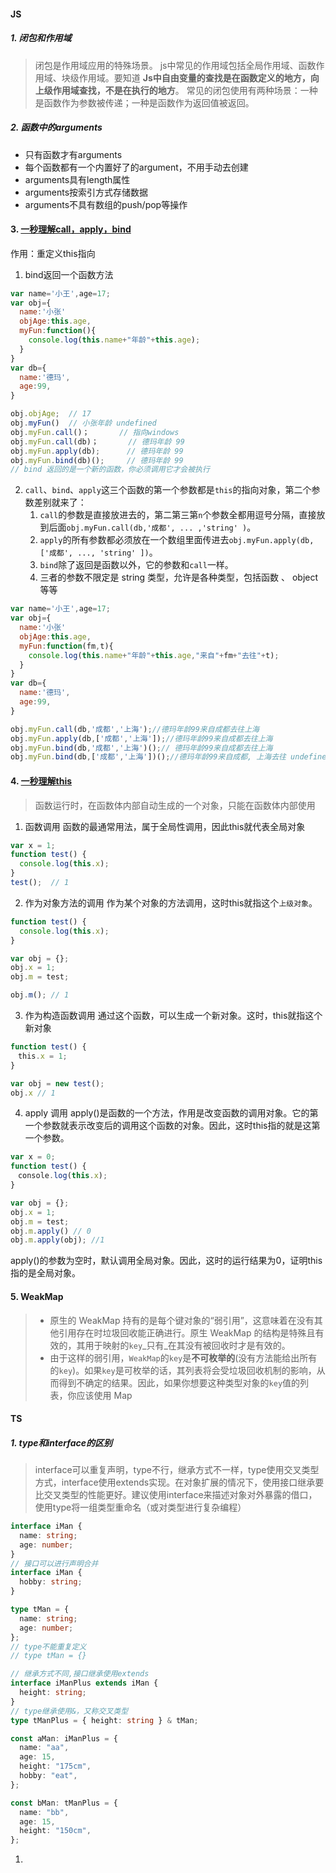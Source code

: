 #### JS
##### 1. 闭包和作用域
>闭包是作用域应用的特殊场景。 js中常见的作用域包括全局作用域、函数作用域、块级作用域。要知道 **Js中自由变量的查找是在函数定义的地方，向上级作用域查找，不是在执行的地方**。 常见的闭包使用有两种场景：一种是函数作为参数被传递；一种是函数作为返回值被返回。

##### 2. 函数中的arguments
- 只有函数才有arguments
- 每个函数都有一个内置好了的argument，不用手动去创建
- arguments具有length属性
- arguments按索引方式存储数据
- arguments不具有数组的push/pop等操作

#### 3. [一秒理解call，apply，bind](https://www.runoob.com/w3cnote/js-call-apply-bind.html)
作用：重定义this指向
1. bind返回一个函数方法
  ```js
  var name='小王',age=17;
  var obj={
    name:'小张'
    objAge:this.age,
    myFun:function(){
      console.log(this.name+"年龄"+this.age);
    }
  }
  var db={
    name:'德玛',
    age:99,
  }

  obj.objAge;  // 17
  obj.myFun()  // 小张年龄 undefined
  obj.myFun.call()；　　　　// 指向windows
  obj.myFun.call(db)；　　　　// 德玛年龄 99
  obj.myFun.apply(db);　　　 // 德玛年龄 99
  obj.myFun.bind(db)();　　　// 德玛年龄 99 
  // bind 返回的是一个新的函数，你必须调用它才会被执行
  ```
2. `call`、`bind`、`apply`这三个函数的第一个参数都是`this`的指向对象，第二个参数差别就来了：
   1. `call`的参数是直接放进去的，第二第三第`n`个参数全都用逗号分隔，直接放到后面`obj.myFun.call(db,'成都', ... ,'string' )`。
   2. `apply`的所有参数都必须放在一个数组里面传进去`obj.myFun.apply(db,['成都', ..., 'string' ])`。
   3. `bind`除了返回是函数以外，它的参数和`call`一样。
   4. 三者的参数不限定是 string 类型，允许是各种类型，包括函数 、 object 等等
  ```js
  var name='小王',age=17;
  var obj={
    name:'小张'
    objAge:this.age,
    myFun:function(fm,t){
      console.log(this.name+"年龄"+this.age,"来自"+fm+"去往"+t);
    }
  }
  var db={
    name:'德玛',
    age:99,
  }

  obj.myFun.call(db,'成都','上海');//德玛年龄99来自成都去往上海
  obj.myFun.apply(db,['成都','上海']);//德玛年龄99来自成都去往上海  
  obj.myFun.bind(db,'成都','上海')();// 德玛年龄99来自成都去往上海
  obj.myFun.bind(db,['成都','上海'])();//德玛年龄99来自成都, 上海去往 undefined
  ```
#### 4. [一秒理解this](https://www.ruanyifeng.com/blog/2010/04/using_this_keyword_in_javascript.html)
> 函数运行时，在函数体内部自动生成的一个对象，只能在函数体内部使用
1. 函数调用
  函数的最通常用法，属于全局性调用，因此this就代表全局对象
  ```js
  var x = 1;
  function test() {
    console.log(this.x);
  }
  test();  // 1
  ```
2. 作为对象方法的调用
作为某个对象的方法调用，这时this就指这个`上级对象`。
```js
function test() {
  console.log(this.x);
}

var obj = {};
obj.x = 1;
obj.m = test;

obj.m(); // 1
```
3. 作为构造函数调用
通过这个函数，可以生成一个新对象。这时，this就指这个新对象
```js
function test() {
　this.x = 1;
}

var obj = new test();
obj.x // 1
```
4. apply 调用
apply()是函数的一个方法，作用是改变函数的调用对象。它的第一个参数就表示改变后的调用这个函数的对象。因此，这时this指的就是这第一个参数。
```js
var x = 0;
function test() {
　console.log(this.x);
}

var obj = {};
obj.x = 1;
obj.m = test;
obj.m.apply() // 0
obj.m.apply(obj); //1
```
apply()的参数为空时，默认调用全局对象。因此，这时的运行结果为0，证明this指的是全局对象。

#### 5. WeakMap
>- 原生的 WeakMap 持有的是每个键对象的“弱引用”，这意味着在没有其他引用存在时垃圾回收能正确进行。原生 WeakMap 的结构是特殊且有效的，其用于映射的`key`_只有_在其没有被回收时才是有效的。
>- 由于这样的弱引用，`WeakMap`的`key`是**不可枚举的**(没有方法能给出所有的`key`)。如果`key`是可枚举的话，其列表将会受垃圾回收机制的影响，从而得到不确定的结果。因此，如果你想要这种类型对象的`key`值的列表，你应该使用 Map


#### TS
##### 1. type和interface的区别
>interface可以重复声明，type不行，继承方式不一样，type使用交叉类型方式，interface使用extends实现。在对象扩展的情况下，使用接口继承要比交叉类型的性能更好。建议使用interface来描述对象对外暴露的借口，使用type将一组类型重命名（或对类型进行复杂编程）
```typescript
interface iMan {
  name: string;
  age: number;
}
// 接口可以进行声明合并
interface iMan {
  hobby: string;
}

type tMan = {
  name: string;
  age: number;
};
// type不能重复定义
// type tMan = {}

// 继承方式不同,接口继承使用extends
interface iManPlus extends iMan {
  height: string;
}
// type继承使用&，又称交叉类型
type tManPlus = { height: string } & tMan;

const aMan: iManPlus = {
  name: "aa",
  age: 15,
  height: "175cm",
  hobby: "eat",
};

const bMan: tManPlus = {
  name: "bb",
  age: 15,
  height: "150cm",
};
```
1. 